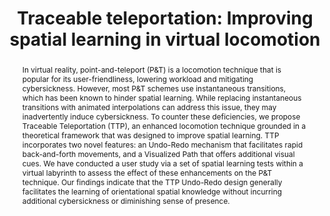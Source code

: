 ---
title: "Traceable teleportation: Improving spatial learning in virtual locomotion"
authors: [
  "Ye Jia",
  "Zackary P. T. Sin",
  "Chen Li",
  "Peter H. F. Ng",
  "Xiao Huang",
  "George Baciu",
  "Jiannong Cao",
  "Qing Li"
]
year: 2025
journal: "International Journal of Human-Computer Studies"
featured: true
abstract: "In virtual reality, point-and-teleport (P&T) is a locomotion technique that is popular for its user-friendliness, lowering workload and mitigating cybersickness. However, most P&T schemes use instantaneous transitions, which has been known to hinder spatial learning. While replacing instantaneous transitions with animated interpolations can address this issue, they may inadvertently induce cybersickness. To counter these deficiencies, we propose Traceable Teleportation (TTP), an enhanced locomotion technique grounded in a theoretical framework that was designed to improve spatial learning. TTP incorporates two novel features: an Undo-Redo mechanism that facilitates rapid back-and-forth movements, and a Visualized Path that offers additional visual cues. We have conducted a user study via a set of spatial learning tests within a virtual labyrinth to assess the effect of these enhancements on the P&T technique. Our findings indicate that the TTP Undo-Redo design generally facilitates the learning of orientational spatial knowledge without incurring additional cybersickness or diminishing sense of presence."
image: "/images/publications/traceableTTP.jpg"
imageCaption: "Figure 1: Comparison between Classical Point-and-Teleport (top) and Traceable Teleportation (bottom), showing the Undo-Redo mechanism and Visualized Pathing features that enhance spatial orientation in virtual environments."
imageWidth: 1280
imageHeight: 720
imageAspectRatio: "16:9"
keywords: [
  "Virtual Reality",
  "Spatial Learning",
  "Teleportation",
  "Virtual Locomotion",
  "Human-Computer Interaction"
]
--- 